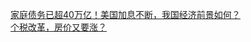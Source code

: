   
[家庭债务已超40万亿！美国加息不断，我国经济前景如何？](http://www.dianyue.me/archives/818/44zzbq21zay18qrv/)  
[个税改革，房价又要涨？](http://www.dianyue.me/archives/818/gksqzkoe68e233t9/)